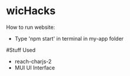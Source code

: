 # wicHacks

How to run website:
* Type 'npm start' in terminal in my-app folder

#Stuff Used
* reach-charjs-2
* MUI UI Interface